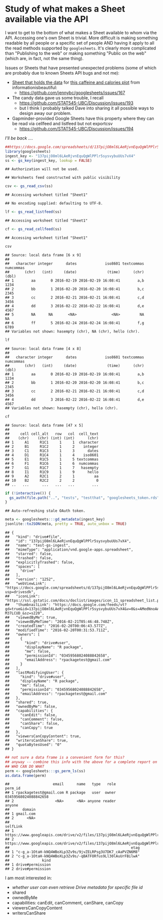 Study of what makes a Sheet available via the API
================

I want to get to the bottom of what makes a Sheet available to whom via the API. Accessing one's own Sheet is trivial. More difficult is making something readable by all people or a specific set of people AND having it apply to all the read methods supported by `googlesheets`. It's clearly more complicated than "Publishing to the web" or making something "Public on the web" (which are, in fact, not the same thing).

Issues or Sheets that have presented unexpected problems (some of which are probably due to known Sheets API bugs and not me):

-   [Sheet that holds the data](https://docs.google.com/spreadsheets/d/1KYMUjrCulPtpUHwep9bVvsBvmVsDEbucdyRZ5uHCDxw/edit#gid=0) for [this caffeine and calories plot](http://www.informationisbeautiful.net/visualizations/caffeine-and-calories/) from informationisbeautiful:
    -   <https://github.com/jennybc/googlesheets/issues/167>
-   The candy data gave us some trouble, I recall
    -   <https://github.com/STAT545-UBC/Discussion/issues/193>
    -   but I think I probably talked Dave into sharing it all possible ways to design away our problem.
-   Gapminder-provided Google Sheets have this property where they can be read via cellfeed and listfeed but not exportcsv
    -   <https://github.com/STAT545-UBC/Discussion/issues/194>

*I'll be back ....*

``` r
##https://docs.google.com/spreadsheets/d/137pijO8ml6LAeRjvnEquQgWlPPlr5sysvybuUUs7vX4/pubhtml
library(googlesheets)
ingest_key <- "137pijO8ml6LAeRjvnEquQgWlPPlr5sysvybuUUs7vX4"
ss <- gs_key(ingest_key, lookup = FALSE)
```

    ## Authorization will not be used.

    ## Worksheets feed constructed with public visibility

``` r
csv <- gs_read_csv(ss)
```

    ## Accessing worksheet titled "Sheet1"

    ## No encoding supplied: defaulting to UTF-8.

``` r
lf <- gs_read_listfeed(ss)
```

    ## Accessing worksheet titled "Sheet1"

``` r
cf <- gs_read_cellfeed(ss)
```

    ## Accessing worksheet titled "Sheet1"

``` r
csv
```

    ## Source: local data frame [6 x 9]
    ## 
    ##   character integer      dates             iso8601 textcommas numcommas
    ##       (chr)   (int)     (date)              (time)      (chr)     (dbl)
    ## 1        aa       0 2016-02-19 2016-02-19 16:08:41        a,b      1234
    ## 2        bb       1 2016-02-20 2016-02-20 16:08:41        b,c      2345
    ## 3        cc       2 2016-02-21 2016-02-21 16:08:41        c,d      3456
    ## 4        dd       3 2016-02-22 2016-02-22 16:08:41        d,e      4567
    ## 5        NA      NA       <NA>                <NA>         NA        NA
    ## 6        ff       5 2016-02-24 2016-02-24 16:08:41        f,g      6789
    ## Variables not shown: hasempty (chr), NA (chr), hello (chr).

``` r
lf
```

    ## Source: local data frame [4 x 8]
    ## 
    ##   character integer      dates             iso8601 textcommas numcommas
    ##       (chr)   (int)     (date)              (time)      (chr)     (dbl)
    ## 1        aa       0 2016-02-19 2016-02-19 16:08:41        a,b      1234
    ## 2        bb       1 2016-02-20 2016-02-20 16:08:41        b,c      2345
    ## 3        cc       2 2016-02-21 2016-02-21 16:08:41        c,d      3456
    ## 4        dd       3 2016-02-22 2016-02-22 16:08:41        d,e      4567
    ## Variables not shown: hasempty (chr), hello (chr).

``` r
cf
```

    ## Source: local data frame [47 x 5]
    ## 
    ##     cell cell_alt   row   col  cell_text
    ##    (chr)    (chr) (int) (int)      (chr)
    ## 1     A1     R1C1     1     1  character
    ## 2     B1     R1C2     1     2    integer
    ## 3     C1     R1C3     1     3      dates
    ## 4     D1     R1C4     1     4    iso8601
    ## 5     E1     R1C5     1     5 textcommas
    ## 6     F1     R1C6     1     6  numcommas
    ## 7     G1     R1C7     1     7   hasempty
    ## 8     I1     R1C9     1     9      hello
    ## 9     A2     R2C1     2     1         aa
    ## 10    B2     R2C2     2     2          0
    ## ..   ...      ...   ...   ...        ...

``` r
if (!interactive()) {
  gs_auth(file.path("..", "tests", "testthat", "googlesheets_token.rds"))
}
```

    ## Auto-refreshing stale OAuth token.

``` r
meta <- googlesheets:::gd_metadata(ingest_key)
jsonlite::toJSON(meta, pretty = TRUE, auto_unbox = TRUE)
```

    ## {
    ##   "kind": "drive#file",
    ##   "id": "137pijO8ml6LAeRjvnEquQgWlPPlr5sysvybuUUs7vX4",
    ##   "name": "test-gs-ingest",
    ##   "mimeType": "application/vnd.google-apps.spreadsheet",
    ##   "starred": false,
    ##   "trashed": false,
    ##   "explicitlyTrashed": false,
    ##   "spaces": [
    ##     "drive"
    ##   ],
    ##   "version": "1252",
    ##   "webViewLink": "https://docs.google.com/spreadsheets/d/137pijO8ml6LAeRjvnEquQgWlPPlr5sysvybuUUs7vX4/edit?usp=drivesdk",
    ##   "iconLink": "https://ssl.gstatic.com/docs/doclist/images/icon_11_spreadsheet_list.png",
    ##   "thumbnailLink": "https://docs.google.com/feeds/vt?gd=true&id=137pijO8ml6LAeRjvnEquQgWlPPlr5sysvybuUUs7vX4&v=0&s=AMedNnoAAAAAVsoKCbZHryuOczenVPnqo6d-M37LCUD_&sz=s220",
    ##   "viewedByMe": true,
    ##   "viewedByMeTime": "2016-02-21T05:46:48.748Z",
    ##   "createdTime": "2016-02-20T00:06:43.577Z",
    ##   "modifiedTime": "2016-02-20T00:31:53.711Z",
    ##   "owners": [
    ##     {
    ##       "kind": "drive#user",
    ##       "displayName": "R package",
    ##       "me": false,
    ##       "permissionId": "03459568024088842658",
    ##       "emailAddress": "rpackagetest@gmail.com"
    ##     }
    ##   ],
    ##   "lastModifyingUser": {
    ##     "kind": "drive#user",
    ##     "displayName": "R package",
    ##     "me": false,
    ##     "permissionId": "03459568024088842658",
    ##     "emailAddress": "rpackagetest@gmail.com"
    ##   },
    ##   "shared": true,
    ##   "ownedByMe": false,
    ##   "capabilities": {
    ##     "canEdit": false,
    ##     "canComment": false,
    ##     "canShare": false,
    ##     "canCopy": true
    ##   },
    ##   "viewersCanCopyContent": true,
    ##   "writersCanShare": true,
    ##   "quotaBytesUsed": "0"
    ## }

``` r
## not sure a data frame is a convenient form for this?
## anyway -- combine this info with the above for a complete report on
## WHO CAN DO WHAT
perm <- googlesheets:::gs_perm_ls(ss)
as.data.frame(perm)
```

    ##                    email      name   type   role              perm_id
    ## 1 rpackagetest@gmail.com R package   user  owner 03459568024088842658
    ## 2                   <NA>      <NA> anyone reader               anyone
    ##      domain
    ## 1 gmail.com
    ## 2      <NA>
    ##                                                                                                                  selfLink
    ## 1 https://www.googleapis.com/drive/v2/files/137pijO8ml6LAeRjvnEquQgWlPPlr5sysvybuUUs7vX4/permissions/03459568024088842658
    ## 2               https://www.googleapis.com/drive/v2/files/137pijO8ml6LAeRjvnEquQgWlPPlr5sysvybuUUs7vX4/permissions/anyone
    ##                                                        etag
    ## 1 "c-g_a-1OtaH-kNQ4WBoXLp3Zv9s/9jvZELRPsg3U7DK7_cAaPVZN6M8"
    ## 2 "c-g_a-1OtaH-kNQ4WBoXLp3Zv9s/-qBATFORfus9Ll30lAuUrFBilwA"
    ##               kind
    ## 1 drive#permission
    ## 2 drive#permission

I am most interested in:

-   *whether user can even retrieve Drive metadata for specific file id*
-   shared
-   ownedByMe
-   capabilities: canEdit, canComment, canShare, canCopy
-   viewersCanCopyContent
-   writersCanShare
